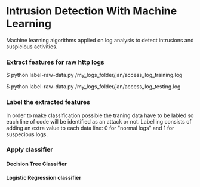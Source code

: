 # Intrusion Detection With Machine Learning
Machine learning algorithms applied on log analysis to detect intrusions and suspicious activities.
### Extract features for raw http logs
$ python label-raw-data.py /my_logs_folder/jan/access_log_training.log

$ python label-raw-data.py /my_logs_folder/jan/access_log_testing.log
### Label the extracted features 
In order to make classification possible the traning data have to be labled so each line of code will be identified as an attack or not.
Labelling consists of adding an extra value to each data line: 0 for "normal logs" and 1 for suspecious logs.

### Apply classifier 
#### Decision Tree Classifier
#### Logistic Regression classifier

